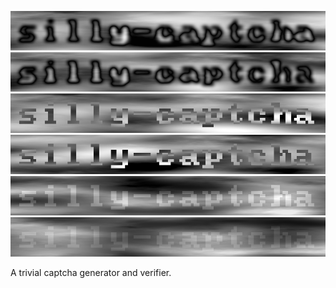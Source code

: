 ![](./test/canvas/1.png)
![](./test/canvas/2.png)
![](./test/canvas/3.png)
![](./test/canvas/4.png)
![](./test/canvas/5.png)
![](./test/canvas/6.png)

A trivial captcha generator and verifier.
